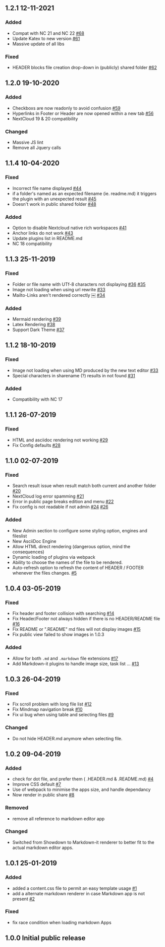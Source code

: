 ## 1.2.1 12-11-2021

### Added
 - Compat with NC 21 and NC 22
 [#68](https://gitlab.univ-nantes.fr/uncloud/files_readmemd/issues/68#)
 - Update Katex to new version
 [#61](https://gitlab.univ-nantes.fr/uncloud/files_readmemd/issues/61#)
 - Massive update of all libs

 ### Fixed
 - HEADER blocks file creation drop-down in (publicly) shared folder
 [#62](https://gitlab.univ-nantes.fr/uncloud/files_readmemd/issues/62#)

## 1.2.0 19-10-2020

### Added
 - Checkboxs are now readonly to avoid confusion
 [#59](https://gitlab.univ-nantes.fr/uncloud/files_readmemd/issues/59#)
 - Hyperlinks in Footer or Header are now opened within a new tab
 [#56](https://gitlab.univ-nantes.fr/uncloud/files_readmemd/issues/56#)
 - NextCloud 19 & 20 compatibility

### Changed
  - Massive JS lint
  - Remove all Jquery calls 

## 1.1.4 10-04-2020
### Fixed
 - Incorrect file name displayed
 [#44](https://gitlab.univ-nantes.fr/uncloud/files_readmemd/issues/44#)
 - if a folder's named as an expected filename (ie. readme.md) it triggers the plugin with an unexpected result
 [#45](https://gitlab.univ-nantes.fr/uncloud/files_readmemd/issues/45#)
 - Doesn't work in public shared folder
 [#48](https://gitlab.univ-nantes.fr/uncloud/files_readmemd/issues/48#)


### Added
 - Option to disable Nextcloud native rich workspaces
  [#41](https://gitlab.univ-nantes.fr/uncloud/files_readmemd/issues/41#)
 - Anchor links do not work
  [#43](https://gitlab.univ-nantes.fr/uncloud/files_readmemd/issues/43#)
 - Update plugins list in README.md
 - NC 18 compatibility 

## 1.1.3 25-11-2019
### Fixed
  - Folder or file name with UTf-8 characters not displaying
  [#36](https://gitlab.univ-nantes.fr/uncloud/files_readmemd/issues/36#)
  [#35](https://gitlab.univ-nantes.fr/uncloud/files_readmemd/issues/35#)
  - Image not loading when using url rewrite
  [#33](https://gitlab.univ-nantes.fr/uncloud/files_readmemd/issues/33#)
  - Mailto-Links aren't rendered correctly
￼  [#34](https://gitlab.univ-nantes.fr/uncloud/files_readmemd/issues/34#)
### Added
  - Mermaid rendering
  [#39](https://gitlab.univ-nantes.fr/uncloud/files_readmemd/issues/39#)
  - Latex Rendering
  [#38](https://gitlab.univ-nantes.fr/uncloud/files_readmemd/issues/38#)
  - Support Dark Theme
  [#37](https://gitlab.univ-nantes.fr/uncloud/files_readmemd/issues/37#)

## 1.1.2 18-10-2019
### Fixed
  - Image not loading when using MD produced by the new text editor
  [#33](https://gitlab.univ-nantes.fr/uncloud/files_readmemd/issues/33#)
  - Special characters in sharename (?) results in not found
  [#31](https://gitlab.univ-nantes.fr/uncloud/files_readmemd/issues/32#)
### Added
  - Compatibility with NC 17

## 1.1.1 26-07-2019
### Fixed
  - HTML and asciidoc rendering not working
  [#29](https://gitlab.univ-nantes.fr/uncloud/files_readmemd/issues/29#)
  - Fix Config defaults
  [#28](https://gitlab.univ-nantes.fr/uncloud/files_readmemd/issues/28#)

## 1.1.0 02-07-2019
### Fixed
  - Search result issue when result match both current and another folder
  [#20](https://gitlab.univ-nantes.fr/uncloud/files_readmemd/issues/20#)
  - NextCloud log error spamming
  [#21](https://gitlab.univ-nantes.fr/uncloud/files_readmemd/issues/21#)
  - Error in public page breaks edition and menu
  [#22](https://gitlab.univ-nantes.fr/uncloud/files_readmemd/issues/22#)
  - Fix config is not readable if not admin
  [#24](https://gitlab.univ-nantes.fr/uncloud/files_readmemd/issues/24#)
  [#26](https://gitlab.univ-nantes.fr/uncloud/files_readmemd/issues/26#)

### Added
  - New Admin section to configure some styling option, engines and fileslist
  - New AsciiDoc Engine
  - Allow HTML direct rendering (dangerous option, mind the consequences)
  - Dynamic loading of plugins via webpack
  - Ability to choose the names of the file to be rendered.
  - Auto-refresh option to refresh the content of HEADER / FOOTER whenever the files changes.
  [#5](https://gitlab.univ-nantes.fr/uncloud/files_readmemd/issues/5#)

## 1.0.4 03-05-2019
### Fixed
 - Fix header and footer collision with searching
   [#14](https://gitlab.univ-nantes.fr/uncloud/files_readmemd/issues/14#)
 - Fix Header/Footer not always hidden if there is no HEADER/README file
   [#16](https://gitlab.univ-nantes.fr/uncloud/files_readmemd/issues/16#)
 - Fix README or ".README" md files will not display images
   [#15](https://gitlab.univ-nantes.fr/uncloud/files_readmemd/issues/15#)
 - Fix public view failed to show images in 1.0.3 

### Added
 - Allow for both `.md` and `.markdown` file extensions
   [#17](https://gitlab.univ-nantes.fr/uncloud/files_readmemd/issues/17#)
 - Add Markdown-it plugins to handle image size, task list ...
   [#13](https://gitlab.univ-nantes.fr/uncloud/files_readmemd/issues/13#)

## 1.0.3 26-04-2019
### Fixed
 - Fix scroll problem with long file list
   [#12](https://gitlab.univ-nantes.fr/uncloud/files_readmemd/issues/12#)
 - Fix Mindmap navigation break
   [#10](https://gitlab.univ-nantes.fr/uncloud/files_readmemd/issues/10#)
 - Fix ui bug when using table and selecting files
   [#9](https://gitlab.univ-nantes.fr/uncloud/files_readmemd/issues/9#)

### Changed
 - Do not hide HEADER.md anymore when selecting file.   

## 1.0.2 09-04-2019
### Added
 - check for dot file, and prefer them ( .HEADER.md & .README.md) 
   [#4](https://gitlab.univ-nantes.fr/uncloud/files_readmemd/issues/4)
 - Improve CSS default
   [#7](https://gitlab.univ-nantes.fr/uncloud/files_readmemd/issues/7)
 - Use of webpack to minimise the apps size, and handle dependancy
 - Now render in public share
   [#8](https://gitlab.univ-nantes.fr/uncloud/files_readmemd/issues/8)

### Removed
 - remove all reference to markdown editor app

### Changed
 - Switched from Showdown to Markdown-it renderer to better fit to the actual markdown editor apps. 


## 1.0.1 25-01-2019
### Added
 - added a content.css file to permit an easy template usage
   [#1](https://gitlab.univ-nantes.fr/uncloud/files_readmemd/issues/1)
 - add a alternate markdown renderer in case Markdown app is not present
   [#2](https://gitlab.univ-nantes.fr/uncloud/files_readmemd/issues/2)

### Fixed
 - fix race condition when loading markdown Apps

## 1.0.0 Initial public release
